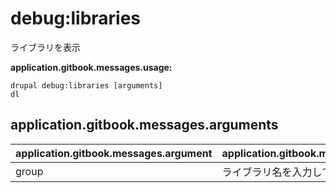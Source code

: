# debug:libraries
ライブラリを表示

**application.gitbook.messages.usage:**
```
drupal debug:libraries [arguments]
dl
```

## application.gitbook.messages.arguments
application.gitbook.messages.argument | application.gitbook.messages.details
---------|-------------
group | ライブラリ名を入力してください
